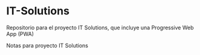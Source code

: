 # IT-Solutions
Repositorio para el proyecto IT Solutions, que incluye una Progressive Web App (PWA)


Notas para proyecto IT Solutions